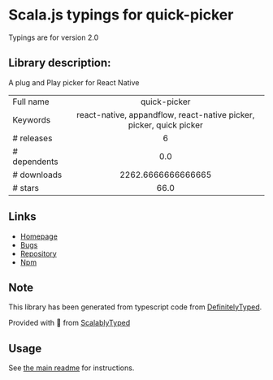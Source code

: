 
# Scala.js typings for quick-picker

Typings are for version 2.0

## Library description:
A plug and Play picker for React Native

|                    |                 |
| ------------------ | :-------------: |
| Full name          | quick-picker |
| Keywords           | react-native, appandflow, react-native picker, picker, quick picker |
| # releases         | 6 |
| # dependents       | 0.0 |
| # downloads        | 2262.6666666666665 |
| # stars            | 66.0 |

## Links
- [Homepage](https://github.com/Valiums/react-native-quickpicker#readme)
- [Bugs](https://github.com/Valiums/react-native-quickpicker/issues)
- [Repository](https://github.com/Valiums/react-native-quickpicker)
- [Npm](https://www.npmjs.com/package/quick-picker)
    


## Note
This library has been generated from typescript code from [DefinitelyTyped](https://definitelytyped.org).

Provided with :purple_heart: from [ScalablyTyped](https://github.com/oyvindberg/ScalablyTyped)

## Usage
See [the main readme](../../readme.md) for instructions.


